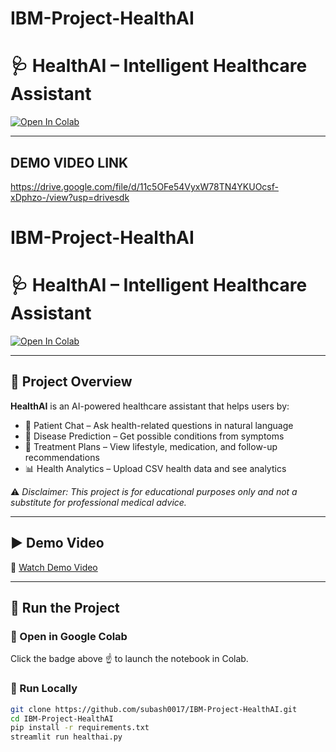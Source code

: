 # IBM-Project-HealthAI
# 🩺 HealthAI – Intelligent Healthcare Assistant

[![Open In Colab](https://colab.research.google.com/assets/colab-badge.svg)](https://colab.research.google.com/github/subash0017/IBM-Project-HealthAI/blob/main/HealthAI.ipynb)

---

## DEMO VIDEO LINK

https://drive.google.com/file/d/11c5OFe54VyxW78TN4YKUOcsf-xDphzo-/view?usp=drivesdk


# IBM-Project-HealthAI
# 🩺 HealthAI – Intelligent Healthcare Assistant

[![Open In Colab](https://colab.research.google.com/assets/colab-badge.svg)](https://colab.research.google.com/github/subash0017/IBM-Project-HealthAI/blob/main/HealthAI.ipynb)

---

## 📌 Project Overview
**HealthAI** is an AI-powered healthcare assistant that helps users by:  
- 💬 Patient Chat – Ask health-related questions in natural language  
- 🧾 Disease Prediction – Get possible conditions from symptoms  
- 💊 Treatment Plans – View lifestyle, medication, and follow-up recommendations  
- 📊 Health Analytics – Upload CSV health data and see analytics  

⚠️ *Disclaimer: This project is for educational purposes only and not a substitute for professional medical advice.*  

---

## ▶️ Demo Video  
🎥 [Watch Demo Video](https://drive.google.com/file/d/11c5OFe54VyxW78TN4YKUOcsf-xDphzo-/view?usp=drivesdk)

---

## 🚀 Run the Project
### 🔹 Open in Google Colab
Click the badge above ☝️ to launch the notebook in Colab.  

### 🔹 Run Locally
```bash
git clone https://github.com/subash0017/IBM-Project-HealthAI.git
cd IBM-Project-HealthAI
pip install -r requirements.txt
streamlit run healthai.py
